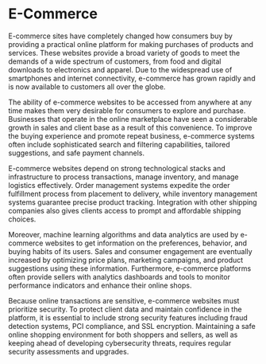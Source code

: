 # E-Commerce

E-commerce sites have completely changed how consumers buy by providing a practical online platform for making purchases of products and services. These websites provide a broad variety of goods to meet the demands of a wide spectrum of customers, from food and digital downloads to electronics and apparel. Due to the widespread use of smartphones and internet connectivity, e-commerce has grown rapidly and is now available to customers all over the globe.

The ability of e-commerce websites to be accessed from anywhere at any time makes them very desirable for consumers to explore and purchase. Businesses that operate in the online marketplace have seen a considerable growth in sales and client base as a result of this convenience. To improve the buying experience and promote repeat business, e-commerce systems often include sophisticated search and filtering capabilities, tailored suggestions, and safe payment channels.

E-commerce websites depend on strong technological stacks and infrastructure to process transactions, manage inventory, and manage logistics effectively. Order management systems expedite the order fulfillment process from placement to delivery, while inventory management systems guarantee precise product tracking. Integration with other shipping companies also gives clients access to prompt and affordable shipping choices.

Moreover, machine learning algorithms and data analytics are used by e-commerce websites to get information on the preferences, behavior, and buying habits of its users. Sales and consumer engagement are eventually increased by optimizing price plans, marketing campaigns, and product suggestions using these information. Furthermore, e-commerce platforms often provide sellers with analytics dashboards and tools to monitor performance indicators and enhance their online shops.

Because online transactions are sensitive, e-commerce websites must prioritize security. To protect client data and maintain confidence in the platform, it is essential to include strong security features including fraud detection systems, PCI compliance, and SSL encryption. Maintaining a safe online shopping environment for both shoppers and sellers, as well as keeping ahead of developing cybersecurity threats, requires regular security assessments and upgrades.
